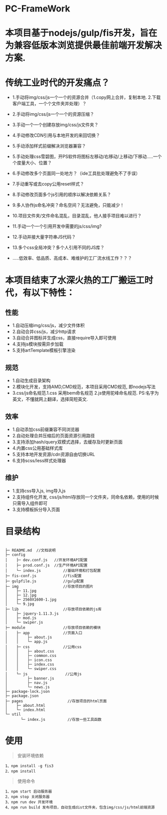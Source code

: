 # PC-FrameWork

# 本项目基于nodejs/gulp/fis开发，旨在为兼容低版本浏览提供最佳前端开发解决方案.

# 传统工业时代的开发痛点？
* 1.手动将img/css/js一个一个的资源合并（1.copy网上合并，复制本地. 2.下载客户端工具，一个个文件夹并处理）？
* 2.手动将img/css/js一个一个的资源压缩？
* 3.手动一个一个创建存放img/css/js文件夹？
* 4.手动修改CDN引用与本地开发的来回切换？
* 5.手动添加样式前缀解决浏览器兼容？
* 5.手动处理css雪碧图，开PS软件将图标左移动/右移动/上移动/下移动.....一个个度量大小、位置？
* 6.手动修改多个页面同一处地方？（ide工具批处理避免不了手误）
* 7.手动重写或去copy公用reset样式？
* 8.手动修改页面多个js引用的顺序以解决依赖关系？
* 9.多人协作js命名冲突？命名空间？无法避免，只能减少！
* 10.项目文件夹/文件命名混乱，目录混乱，他人接手项目难以进行？
* 11.手动一个一个引用开发中需要的js/css/img?
* 12.手动并接大量字符串JS代码？
* 13.多个css全局冲突？多个人引用不同的JS库？

* .....低效率、低品质、高成本、难维护的工厂流水线工作？？？

# 本项目结束了水深火热的工厂搬运工时代，有以下特性：

## 性能
* 1.自动压缩img/css/js，减少文件体积
* 2.自动合并css/js，减少http请求
* 3.自动合并图标并生成css，直接require导入即可使用
* 4.支持js模块按需异步加载
* 5.支持artTemplate模板引擎渲染

## 规范
* 1.自动生成目录架构
* 2.模块化开发，支持AMD,CMD规范，本项目采用CMD规范, 即nodejs写法
* 3.css/js命名规范.1.css 采用bem命名规范 2.js使用驼峰命名规范. PS:名字为英文，不懂就网上翻译，选择简短英文.

## 效率
* 1.自动添加css前缀兼容不同浏览器
* 2.自动处理合并压缩后的页面资源引用路径
* 3.支持添加hash/query双模式选择，去缓存及时更新页面
* 4.内置css公用基础样式库
* 5.支持本地开发资源/cdn资源自由切换URL
* 6.支持scss/less样式处理器

## 维护
* 1.支持css导入js, img导入js
* 2.支持组件化开发, css/js/html存放同一个文件夹，同命名依赖，使用的时候只需导入组件即可
* 3.支持模板拆分导入页面


# 目录结构

```

├─ README.md  //文档说明
├─ config     
│    ├─ dev.conf.js   //开发环境API配置
│    ├─ prod.conf.js  //生产环境API配置
│    └─ index.js          //基础环境和打包配置
├─ fis-conf.js            //fis配置
├─ gulpfile.js            //gulp配置
├─ img                    //存放项目的图片
│    ├─ 11.jpg
│    ├─ 12.jpg
│    ├─ 2560X1600-1.jpg
│    └─ 9.jpg
├─ lib                    //存放项目依赖的js库
│    ├─ jquery-1.11.3.js
│    ├─ mod.js
│    └─ swiper.js
├─ module                 //存放项目依赖的模块
│    ├─ app               //页面入口
│    │    ├─ about.js
│    │    └─ app.js
│    ├─ css               //公用css
│    │    ├─ about.css
│    │    ├─ common.css
│    │    ├─ icon.css
│    │    ├─ index.css
│    │    └─ swiper.css
│    └─ js                 //公用js
│         ├─ banner.js
│         ├─ nav.js
│         └─ news.js
├─ package-lock.json
├─ package.json
├─ pages                    //存放项目的html页面
│    ├─ about.html
│    └─ index.html
└─ util
       └─ index.js          //存放一些工具函数
```

# 使用

> 安装环境依赖

    1、npm install -g fis3
    2、npm install
    
> 使用命令

    1、npm start 启动服务器
    2、npm stop 关闭服务器
    3、npm run dev 开发环境
    4、npm run build 发布项目，自动生成dist文件夹，包含img/css/js/html前端资源